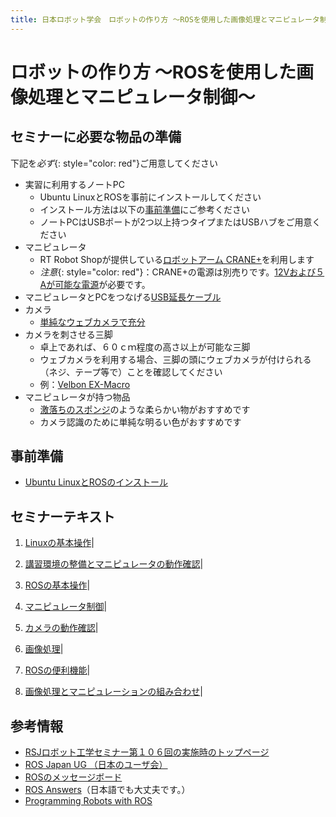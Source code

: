 ```yaml
---
title: 日本ロボット学会　ロボットの作り方 ～ROSを使用した画像処理とマニピュレータ制御～
---
```


# ロボットの作り方 ～ROSを使用した画像処理とマニピュレータ制御～

## セミナーに必要な物品の準備

下記を*必ず*{: style="color: red"}ご用意してください

- 実習に利用するノートPC
  - Ubuntu LinuxとROSを事前にインストールしてください
  - インストール方法は以下の[事前準備](#事前準備)にご参考ください
  - ノートPCはUSBポートが2つ以上持つタイプまたはUSBハブをご用意ください
- マニピュレータ
  - RT Robot Shopが提供している[ロボットアーム CRANE+](http://www.rt-shop.jp/index.php?main_page=product_info&cPath=1348_1&products_id=2441)を利用します
  - _注意_{: style="color: red"}：CRANE+の電源は別売りです。[12Vおよび５Aが可能な電源](http://www.rt-shop.jp/index.php?main_page=product_info&cPath=1000_1012_1131&products_id=595)が必要です。
- マニピュレータとPCをつなげる[USB延長ケーブル](https://www.amazon.co.jp/gp/product/B007STDLM0/ref=oh_aui_detailpage_o02_s00)
- カメラ
  - [単純なウェブカメラで充分](https://www.amazon.co.jp/gp/product/B00UZNLIBW/ref=oh_aui_detailpage_o03_s00)
- カメラを刺させる三脚
  - 卓上であれば、６０ｃｍ程度の高さ以上が可能な三脚
  - ウェブカメラを利用する場合、三脚の頭にウェブカメラが付けられる（ネジ、テープ等で）ことを確認してください
  - 例：[Velbon EX-Macro](https://www.amazon.co.jp/gp/product/B00DL5RP5Y/ref=oh_aui_detailpage_o03_s00)
- マニピュレータが持つ物品
  - [激落ちのスポンジ](https://www.amazon.co.jp/gp/product/B005ZETITK/ref=oh_aui_detailpage_o00_s00)のような柔らかい物がおすすめです
  - カメラ認識のために単純な明るい色がおすすめです

## 事前準備

- [Ubuntu LinuxとROSのインストール](linux_and_ros_install.html)

## セミナーテキスト

1. [Linuxの基本操作](linux_basics.html)|

1. [講習環境の整備とマニピュレータの動作確認](manipulator_check.html)|

1. [ROSの基本操作](ros_basics.html)|

1. [マニピュレータ制御](manipulators_and_moveit.html)|

1. [カメラの動作確認](camera_check.html)|

1. [画像処理](image_processing_and_opencv.html)|

1. [ROSの便利機能](ros_useful_stuff.html)|

1. [画像処理とマニピュレーションの組み合わせ](full_application.html)|

## 参考情報

- [RSJロボット工学セミナー第１０６回の実施時のトップページ](index_20170617.html)
- [ROS Japan UG （日本のユーザ会）](https://rosjp.connpass.com/)
- [ROSのメッセージボード](https://discourse.ros.org/)
- [ROS Answers](http://answers.ros.org/)（日本語でも大丈夫です。）
- [Programming Robots with ROS](http://shop.oreilly.com/product/0636920024736.do)

